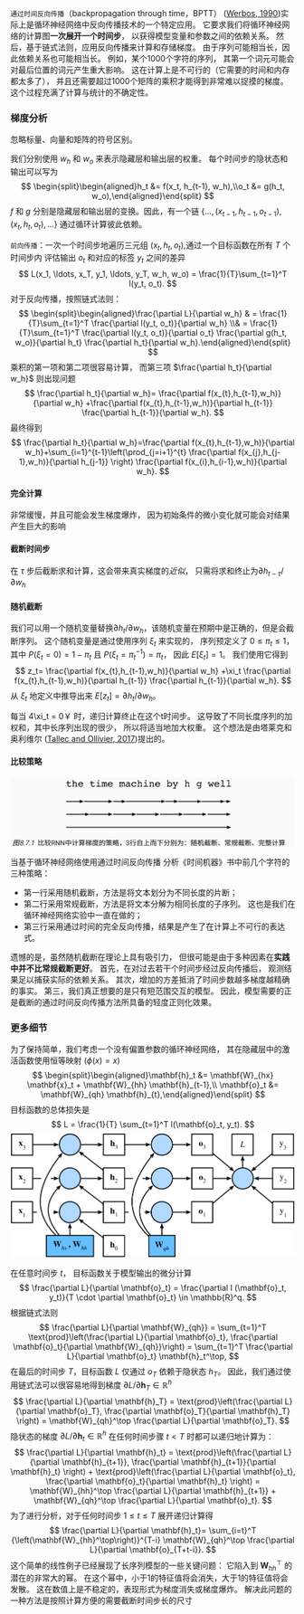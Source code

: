 `通过时间反向传播`（backpropagation through time，BPTT） ([Werbos, 1990](https://zh.d2l.ai/chapter_references/zreferences.html#id182))实际上是循环神经网络中反向传播技术的一个特定应用。 它要求我们将循环神经网络的计算图**一次展开一个时间步**， 以获得模型变量和参数之间的依赖关系。 然后，基于链式法则，应用反向传播来计算和存储梯度。 由于序列可能相当长，因此依赖关系也可能相当长。 例如，某个1000个字符的序列， 其第一个词元可能会对最后位置的词元产生重大影响。 这在计算上是不可行的（它需要的时间和内存都太多了）， 并且还需要超过1000个矩阵的乘积才能得到非常难以捉摸的梯度。 这个过程充满了计算与统计的不确定性。 

### 梯度分析

忽略标量、向量和矩阵的符号区别。

我们分别使用 $w_h$ 和 $w_o$ 来表示隐藏层和输出层的权重。 每个时间步的隐状态和输出可以写为
$$
\begin{split}\begin{aligned}h_t &= f(x_t, h_{t-1}, w_h),\\o_t &= g(h_t, w_o),\end{aligned}\end{split}
$$
$f$ 和 $g$ 分别是隐藏层和输出层的变换。因此，有一个链 $\{\ldots, (x_{t-1}, h_{t-1}, o_{t-1}), (x_{t}, h_{t}, o_t), \ldots\}$ 通过循环计算彼此依赖。

`前向传播`：一次一个时间步地遍历三元组 $(x_t, h_t, o_t)$,通过一个目标函数在所有 $T$ 个时间步内 评估输出 $o_t$ 和对应的标签 $y_t$ 之间的差异
$$
L(x_1, \ldots, x_T, y_1, \ldots, y_T, w_h, w_o) = \frac{1}{T}\sum_{t=1}^T l(y_t, o_t).
$$
对于反向传播，按照链式法则：
$$
\begin{split}\begin{aligned}\frac{\partial L}{\partial w_h}  & = \frac{1}{T}\sum_{t=1}^T \frac{\partial l(y_t, o_t)}{\partial w_h}  \\& = \frac{1}{T}\sum_{t=1}^T \frac{\partial l(y_t, o_t)}{\partial o_t} \frac{\partial g(h_t, w_o)}{\partial h_t}  \frac{\partial h_t}{\partial w_h}.\end{aligned}\end{split}
$$
乘积的第一项和第二项很容易计算， 而第三项 $\frac{\partial h_t}{\partial w_h}$ 则出现问题
$$
\frac{\partial h_t}{\partial w_h}= \frac{\partial f(x_{t},h_{t-1},w_h)}{\partial w_h} +\frac{\partial f(x_{t},h_{t-1},w_h)}{\partial h_{t-1}} \frac{\partial h_{t-1}}{\partial w_h}.
$$
最终得到
$$
\frac{\partial h_t}{\partial w_h}=\frac{\partial f(x_{t},h_{t-1},w_h)}{\partial w_h}+\sum_{i=1}^{t-1}\left(\prod_{j=i+1}^{t} \frac{\partial f(x_{j},h_{j-1},w_h)}{\partial h_{j-1}} \right) \frac{\partial f(x_{i},h_{i-1},w_h)}{\partial w_h}.
$$


#### 完全计算

非常缓慢，并且可能会发生梯度爆炸， 因为初始条件的微小变化就可能会对结果产生巨大的影响

#### 截断时间步

在 $\tau$ 步后截断求和计算，这会带来真实梯度的*近似*， 只需将求和终止为$\partial h_{t-\tau}/\partial w_h$

#### 随机截断

我们可以用一个随机变量替换$\partial h_{t}/\partial w_h$，该随机变量在预期中是正确的，但是会截断序列。 这个随机变量是通过使用序列 $\xi_t$ 来实现的， 序列预定义了 $0≤\pi_t≤1$， 其中 $P(\xi_t = 0) = 1-\pi_t$ 且 $P(\xi_t = \pi_t^{-1}) = \pi_t$， 因此 $E[\xi_t] = 1$。 我们使用它得到
$$
z_t= \frac{\partial f(x_{t},h_{t-1},w_h)}{\partial w_h} +\xi_t \frac{\partial f(x_{t},h_{t-1},w_h)}{\partial h_{t-1}} \frac{\partial h_{t-1}}{\partial w_h}.
$$
从 $\xi_t$ 地定义中推导出来 $E[z_t] = \partial h_t/\partial w_h$。

每当 4\xi_t = 0￥ 时，递归计算终止在这个t时间步。 这导致了不同长度序列的加权和，其中长序列出现的很少， 所以将适当地加大权重。 这个想法是由塔莱克和奥利维尔 ([Tallec and Ollivier, 2017](https://zh.d2l.ai/chapter_references/zreferences.html#id164))提出的。

#### 比较策略

![image-20230330162724903](imags/image-20230330162724903.png)

当基于循环神经网络使用通过时间反向传播 分析《时间机器》书中前几个字符的三种策略：

- 第一行采用随机截断，方法是将文本划分为不同长度的片断；
- 第二行采用常规截断，方法是将文本分解为相同长度的子序列。 这也是我们在循环神经网络实验中一直在做的；
- 第三行采用通过时间的完全反向传播，结果是产生了在计算上不可行的表达式。

遗憾的是，虽然随机截断在理论上具有吸引力， 但很可能是由于多种因素在**实践中并不比常规截断更好**。 首先，在对过去若干个时间步经过反向传播后， 观测结果足以捕获实际的依赖关系。 其次，增加的方差抵消了时间步数越多梯度越精确的事实。 第三，我们真正想要的是只有短范围交互的模型。 因此，模型需要的正是截断的通过时间反向传播方法所具备的轻度正则化效果。

### 更多细节

为了保持简单，我们考虑一个没有偏置参数的循环神经网络， 其在隐藏层中的激活函数使用恒等映射 ($\phi(x)=x$)
$$
\begin{split}\begin{aligned}\mathbf{h}_t &= \mathbf{W}_{hx} \mathbf{x}_t + \mathbf{W}_{hh} \mathbf{h}_{t-1},\\
\mathbf{o}_t &= \mathbf{W}_{qh} \mathbf{h}_{t},\end{aligned}\end{split}
$$
目标函数的总体损失是
$$
L = \frac{1}{T} \sum_{t=1}^T l(\mathbf{o}_t, y_t).
$$
![../_images/rnn-bptt.svg](imags/rnn-bptt.svg)

在任意时间步 $t$， 目标函数关于模型输出的微分计算
$$
\frac{\partial L}{\partial \mathbf{o}_t} =  \frac{\partial l (\mathbf{o}_t, y_t)}{T \cdot \partial \mathbf{o}_t} \in \mathbb{R}^q.
$$
根据链式法则
$$
\frac{\partial L}{\partial \mathbf{W}_{qh}}
= \sum_{t=1}^T \text{prod}\left(\frac{\partial L}{\partial \mathbf{o}_t}, \frac{\partial \mathbf{o}_t}{\partial \mathbf{W}_{qh}}\right)
= \sum_{t=1}^T \frac{\partial L}{\partial \mathbf{o}_t} \mathbf{h}_t^\top,
$$
在最后的时间步 $T$，目标函数 $L$ 仅通过 $o_T$ 依赖于隐状态 $h_T$。 因此，我们通过使用链式法可以很容易地得到梯度 $\partial L/\partial \mathbf{h}_T \in \mathbb{R}^h$
$$
\frac{\partial L}{\partial \mathbf{h}_T} = \text{prod}\left(\frac{\partial L}{\partial \mathbf{o}_T}, \frac{\partial \mathbf{o}_T}{\partial \mathbf{h}_T} \right) = \mathbf{W}_{qh}^\top \frac{\partial L}{\partial \mathbf{o}_T}.
$$
隐状态的梯度 $\partial L/\partial \mathbf{h}_t \in \mathbb{R}^h$ 在任何时间步骤 $t < T$ 时都可以递归地计算为：
$$
\frac{\partial L}{\partial \mathbf{h}_t} = \text{prod}\left(\frac{\partial L}{\partial \mathbf{h}_{t+1}}, \frac{\partial \mathbf{h}_{t+1}}{\partial \mathbf{h}_t} \right) + \text{prod}\left(\frac{\partial L}{\partial \mathbf{o}_t}, \frac{\partial \mathbf{o}_t}{\partial \mathbf{h}_t} \right) = \mathbf{W}_{hh}^\top \frac{\partial L}{\partial \mathbf{h}_{t+1}} + \mathbf{W}_{qh}^\top \frac{\partial L}{\partial \mathbf{o}_t}.
$$
为了进行分析，对于任何时间步 $1 \leq t \leq T$ 展开递归计算得
$$
\frac{\partial L}{\partial \mathbf{h}_t}= \sum_{i=t}^T {\left(\mathbf{W}_{hh}^\top\right)}^{T-i} \mathbf{W}_{qh}^\top \frac{\partial L}{\partial \mathbf{o}_{T+t-i}}.
$$
这个简单的线性例子已经展现了长序列模型的一些关键问题： 它陷入到 $\mathbf{W}_{hh}^\top$ 的潜在的非常大的幂。 在这个幂中，小于1的特征值将会消失，大于1的特征值将会发散。 这在数值上是不稳定的，表现形式为梯度消失或梯度爆炸。 解决此问题的一种方法是按照计算方便的需要截断时间步长的尺寸